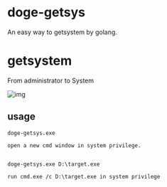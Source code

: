 # doge-getsys
An easy way to getsystem by golang.

# getsystem
From administrator to System

![img](https://user-images.githubusercontent.com/36320909/129322032-ffad661d-01ae-4e97-88ba-fc4c79097932.png)


## usage
```
doge-getsys.exe

open a new cmd window in system privilege.


doge-getsys.exe D:\target.exe

run cmd.exe /c D:\target.exe in system privilege

```
